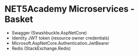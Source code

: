 # NET5Academy Microservices - Basket

- Swagger (Swashbuckle.AspNetCore)
- Identity JWT token (resource owner credentials)
- Microsoft.AspNetCore.Authentication.JwtBearer
- Redis (StackExchange.Redis)
